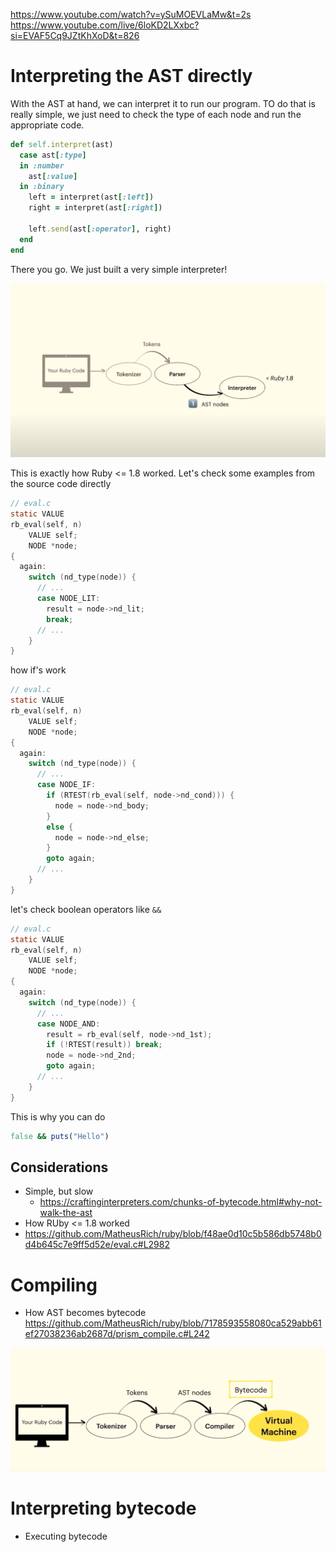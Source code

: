 https://www.youtube.com/watch?v=ySuMOEVLaMw&t=2s
https://www.youtube.com/live/6loKD2LXxbc?si=EVAF5Cq9JZtKhXoD&t=826

# Interpreting the AST directly

With the AST at hand, we can interpret it to run our program. TO do that is
really simple, we just need to check the type of each node and run the appropriate
code.

```rb
def self.interpret(ast)
  case ast[:type]
  in :number
    ast[:value]
  in :binary
    left = interpret(ast[:left])
    right = interpret(ast[:right])

    left.send(ast[:operator], right)
  end
end
```

There you go. We just built a very simple interpreter!

![](./interpreting-ruby-1.8.png)

This is exactly how Ruby <= 1.8 worked. Let's check some examples from the source code directly

```c
// eval.c
static VALUE
rb_eval(self, n)
    VALUE self;
    NODE *node;
{
  again:
    switch (nd_type(node)) {
      // ...
      case NODE_LIT:
        result = node->nd_lit;
        break;
      // ...
    }
}
```

how if's work

```c
// eval.c
static VALUE
rb_eval(self, n)
    VALUE self;
    NODE *node;
{
  again:
    switch (nd_type(node)) {
      // ...
      case NODE_IF:
        if (RTEST(rb_eval(self, node->nd_cond))) {
          node = node->nd_body;
        }
        else {
          node = node->nd_else;
        }
        goto again;
      // ...
    }
}
```

let's check boolean operators like `&&`

```c
// eval.c
static VALUE
rb_eval(self, n)
    VALUE self;
    NODE *node;
{
  again:
    switch (nd_type(node)) {
      // ...
      case NODE_AND:
        result = rb_eval(self, node->nd_1st);
        if (!RTEST(result)) break;
        node = node->nd_2nd;
        goto again;
      // ...
    }
}
```

This is why you can do

```rb
false && puts("Hello")
```

## Considerations

- Simple, but slow
  - https://craftinginterpreters.com/chunks-of-bytecode.html#why-not-walk-the-ast
- How RUby <= 1.8 worked
- https://github.com/MatheusRich/ruby/blob/f48ae0d10c5b586db5748b0d4b645c7e9ff5d52e/eval.c#L2982

# Compiling

- How AST becomes bytecode
https://github.com/MatheusRich/ruby/blob/7178593558080ca529abb61ef27038236ab2687d/prism_compile.c#L242

![](./interpreting-ruby-1.9.png)

# Interpreting bytecode

- Executing bytecode
